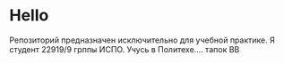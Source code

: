 # Hello
Репозиторий предназначен исключительно для учебной практике.
Я студент 22919/9 грппы ИСПО. Учусь в Политехе....
тапок 
ВВ
